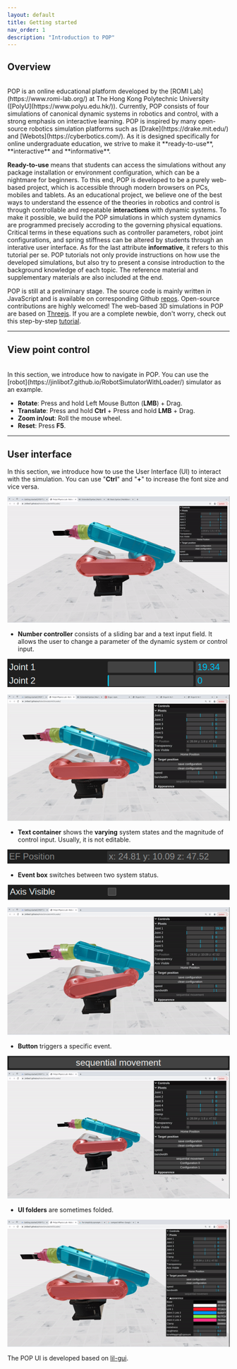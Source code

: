 ```yaml
---
layout: default
title: Getting started
nav_order: 1
description: "Introduction to POP"
---
```


## Overview
<br>
POP is an online educational platform developed by the [ROMI Lab](https://www.romi-lab.org/) at The Hong Kong Polytechnic University ([PolyU](https://www.polyu.edu.hk/)). Currently, POP consists of four simulations of canonical dynamic systems in robotics and control, with a strong emphasis on interactive learning. POP is inspired by many open-source robotics simulation platforms such as [Drake](https://drake.mit.edu/) and [Webots](https://cyberbotics.com/). As it is designed specifically for online undergraduate education, we strive to make it **ready-to-use**, **interactive** and **informative**. 

**Ready-to-use** means that students can access the simulations without any package installation or environment configuration, which can be a nightmare for beginners. To this end, POP is developed to be a purely web-based project, which is accessible through modern browsers on PCs, mobiles and tablets. As an educational project, we believe one of the best ways to understand the essence of the theories in robotics and control is through controllable and repeatable **interactions** with dynamic systems. To make it possible, we build the POP simulations in which system dynamics are programmed precisely accroding to the governing physical equations. Critical terms in these equations such as controller parameters, robot joint configurations, and spring stiffness can be altered by students through an interative user interface. As for the last attribute **informative**, it refers to this tutorial per se. POP tutorials not only provide instructions on how use the developed simulations, but also try to present a consise introduction to the background knowledge of each topic. The reference material and supplementary materials are also included at the end.

POP is still at a preliminary stage. The source code is mainly written in JavaScript and is available on corresponding Github [repos](https://github.com/JinliBot7?tab=repositories). Open-source contributions are highly welcomed! The web-based 3D simulations in POP are based on [Threejs](https://threejs.org/). If you are a complete newbie, don't worry, check out this step-by-step [tutorial](https://threejs-journey.com/).

---
## View point control
<br>
In this section, we introduce how to navigate in POP. You can use the [robot](https://jinlibot7.github.io/RobotSimulatorWithLoader/) simulator as an example.

- **Rotate**: Press and hold Left Mouse Button (**LMB**) + Drag.
- **Translate**: Press and hold **Ctrl** + Press and hold **LMB** + Drag.
- **Zoom in/out**: Roll the mouse wheel.
- **Reset**: Press **F5**.

---
## User interface

In this section, we introduce how to use the User Interface (UI) to interact with the simulation. You can use "**Ctrl**" and "**+**" to increase the font size and vice versa.

![](./assets/images/GettingStarted/zoomUI.gif)

- **Number controller** consists of a sliding bar and a text input field. It allows the user to change a parameter of the dynamic system or control input.

![](./assets/images/GettingStarted/numberController.png)

![](./assets/images/GettingStarted/numberController.gif)

- **Text container** shows the **varying** system states and the magnitude of control input. Usually, it is not editable.

![](./assets/images/GettingStarted/textContainer.png)

- **Event box** switches between two system status.

![](./assets/images/GettingStarted/eventBox.png)

![](./assets/images/GettingStarted/eventBox.gif)

- **Button** triggers a specific event.

![](./assets/images/GettingStarted/button.png)
![](./assets/images/GettingStarted/button.gif)

- **UI folders** are sometimes folded.

![](./assets/images/GettingStarted/folder.gif)

The POP UI is developed based on [lil-gui](https://github.com/georgealways/lil-gui).


